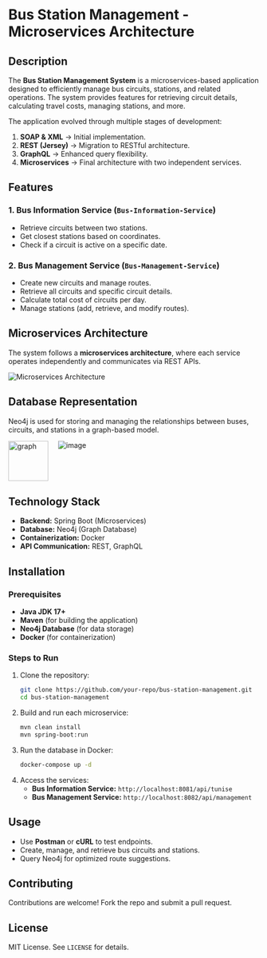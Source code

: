 # Bus Station Management - Microservices Architecture

## Description
The **Bus Station Management System** is a microservices-based application designed to efficiently manage bus circuits, stations, and related operations. The system provides features for retrieving circuit details, calculating travel costs, managing stations, and more.

The application evolved through multiple stages of development:
1. **SOAP & XML** → Initial implementation.
2. **REST (Jersey)** → Migration to RESTful architecture.
3. **GraphQL** → Enhanced query flexibility.
4. **Microservices** → Final architecture with two independent services.

## Features
### **1. Bus Information Service** (`Bus-Information-Service`)
- Retrieve circuits between two stations.
- Get closest stations based on coordinates.
- Check if a circuit is active on a specific date.

### **2. Bus Management Service** (`Bus-Management-Service`)
- Create new circuits and manage routes.
- Retrieve all circuits and specific circuit details.
- Calculate total cost of circuits per day.
- Manage stations (add, retrieve, and modify routes).

## Microservices Architecture
The system follows a **microservices architecture**, where each service operates independently and communicates via REST APIs.

![Microservices Architecture](https://github.com/user-attachments/assets/8741dd4e-b492-457a-8bb2-ce9b7e5f6193)

## Database Representation

Neo4j is used for storing and managing the relationships between buses, circuits, and stations in a graph-based model.

<div style="display: flex; align-items: flex-start;">
  <img src="https://github.com/user-attachments/assets/93a1a276-20ef-4655-9c17-d233d631ae7a" alt="graph" style="width: 80px; margin-right: 20px;" />
  <img src="https://github.com/user-attachments/assets/33982945-fc2b-43e2-a41c-57257fe4ba57" alt="image" style="flex-grow: 1; max-width: 100%;" />
</div>



## Technology Stack
- **Backend:** Spring Boot (Microservices)
- **Database:** Neo4j (Graph Database)
- **Containerization:** Docker
- **API Communication:** REST, GraphQL

## Installation
### **Prerequisites**
- **Java JDK 17+**
- **Maven** (for building the application)
- **Neo4j Database** (for data storage)
- **Docker** (for containerization)

### **Steps to Run**
1. Clone the repository:
   ```bash
   git clone https://github.com/your-repo/bus-station-management.git
   cd bus-station-management
   ```
2. Build and run each microservice:
   ```bash
   mvn clean install
   mvn spring-boot:run
   ```
3. Run the database in Docker:
   ```bash
   docker-compose up -d
   ```
4. Access the services:
   - **Bus Information Service:** `http://localhost:8081/api/tunise`
   - **Bus Management Service:** `http://localhost:8082/api/management`

## Usage
- Use **Postman** or **cURL** to test endpoints.
- Create, manage, and retrieve bus circuits and stations.
- Query Neo4j for optimized route suggestions.

## Contributing
Contributions are welcome! Fork the repo and submit a pull request.

## License
MIT License. See `LICENSE` for details.

